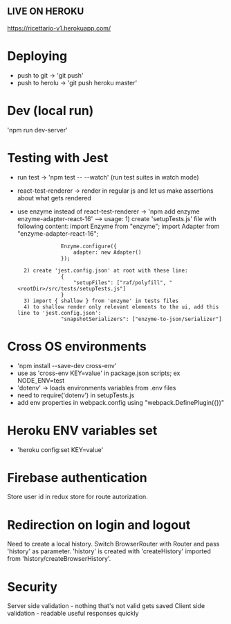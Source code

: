## LIVE ON HEROKU

https://ricettario-v1.herokuapp.com/

# Deploying

- push to git -> 'git push'
- push to herolu -> 'git push heroku master'

# Dev (local run)

'npm run dev-server'

# Testing with Jest

- run test -> 'npm test -- --watch' (run test suites in watch mode)
- react-test-renderer -> render in regular js and let us make assertions about what gets rendered
- use enzyme instead of react-test-renderer -> 'npm add enzyme enzyme-adapter-react-16'
  --> usage: 1) create 'setupTests.js' file with following content:
  import Enzyme from "enzyme";
  import Adapter from "enzyme-adapter-react-16";

      				Enzyme.configure({
      					adapter: new Adapter()
      				});

      	2) create 'jest.config.json' at root with these line:
      				{
      					"setupFiles": ["raf/polyfill", "<rootDir>/src/tests/setupTests.js"]
      				}
      	3) import { shallow } from 'enzyme' in tests files
      	4) to shallow render only relevant elements to the ui, add this line to 'jest.config.json':
      				"snapshotSerializers": ["enzyme-to-json/serializer"]

# Cross OS environments

- 'npm install --save-dev cross-env'
- use as 'cross-env KEY=value' in package.json scripts; ex NODE_ENV=test
- 'dotenv' -> loads environments variables from .env files
- need to require('dotenv') in setupTests.js
- add env properties in webpack.config using "webpack.DefinePlugin({})"

# Heroku ENV variables set

- 'heroku config:set KEY=value'

# Firebase authentication

Store user id in redux store for route autorization.

# Redirection on login and logout

Need to create a local history. Switch BrowserRouter with Router and pass 'history' as parameter. 'history' is created with 'createHistory' imported from 'history/createBrowserHistory'.

# Security

Server side validation - nothing that's not valid gets saved
Client side validation - readable useful responses quickly

